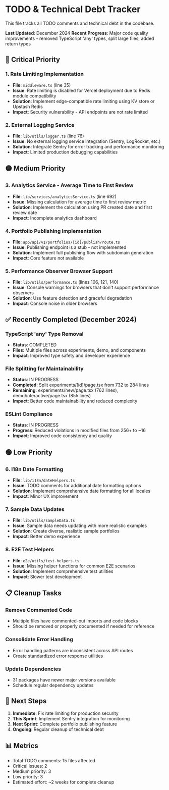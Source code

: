 # TODO & Technical Debt Tracker

This file tracks all TODO comments and technical debt in the codebase.

**Last Updated**: December 2024
**Recent Progress**: Major code quality improvements - removed TypeScript 'any' types, split large files, added return types

## 🔴 Critical Priority

### 1. Rate Limiting Implementation

- **File**: `middleware.ts` (line 35)
- **Issue**: Rate limiting is disabled for Vercel deployment due to Redis module compatibility
- **Solution**: Implement edge-compatible rate limiting using KV store or Upstash Redis
- **Impact**: Security vulnerability - API endpoints are not rate limited

### 2. External Logging Service

- **File**: `lib/utils/logger.ts` (line 76)
- **Issue**: No external logging service integration (Sentry, LogRocket, etc.)
- **Solution**: Integrate Sentry for error tracking and performance monitoring
- **Impact**: Limited production debugging capabilities

## 🟡 Medium Priority

### 3. Analytics Service - Average Time to First Review

- **File**: `lib/services/analyticsService.ts` (line 692)
- **Issue**: Missing calculation for average time to first review metric
- **Solution**: Implement the calculation using PR created date and first review date
- **Impact**: Incomplete analytics dashboard

### 4. Portfolio Publishing Implementation

- **File**: `app/api/v1/portfolios/[id]/publish/route.ts`
- **Issue**: Publishing endpoint is a stub - not implemented
- **Solution**: Implement full publishing flow with subdomain generation
- **Impact**: Core feature not available

### 5. Performance Observer Browser Support

- **File**: `lib/utils/performance.ts` (lines 106, 121, 140)
- **Issue**: Console warnings for browsers that don't support performance observers
- **Solution**: Use feature detection and graceful degradation
- **Impact**: Console noise in older browsers

## ✅ Recently Completed (December 2024)

### TypeScript 'any' Type Removal

- **Status**: COMPLETED
- **Files**: Multiple files across experiments, demo, and components
- **Impact**: Improved type safety and developer experience

### File Splitting for Maintainability

- **Status**: IN PROGRESS
- **Completed**: Split experiments/[id]/page.tsx from 732 to 284 lines
- **Remaining**: experiments/new/page.tsx (762 lines), demo/interactive/page.tsx (855 lines)
- **Impact**: Better code maintainability and reduced complexity

### ESLint Compliance

- **Status**: IN PROGRESS
- **Progress**: Reduced violations in modified files from 256+ to ~16
- **Impact**: Improved code consistency and quality

## 🟢 Low Priority

### 6. I18n Date Formatting

- **File**: `lib/i18n/dateHelpers.ts`
- **Issue**: TODO comments for additional date formatting options
- **Solution**: Implement comprehensive date formatting for all locales
- **Impact**: Minor UX improvement

### 7. Sample Data Updates

- **File**: `lib/utils/sampleData.ts`
- **Issue**: Sample data needs updating with more realistic examples
- **Solution**: Create diverse, realistic sample portfolios
- **Impact**: Better demo experience

### 8. E2E Test Helpers

- **File**: `e2e/utils/test-helpers.ts`
- **Issue**: Missing helper functions for common E2E scenarios
- **Solution**: Implement comprehensive test utilities
- **Impact**: Slower test development

## 📋 Cleanup Tasks

### Remove Commented Code

- Multiple files have commented-out imports and code blocks
- Should be removed or properly documented if needed for reference

### Consolidate Error Handling

- Error handling patterns are inconsistent across API routes
- Create standardized error response utilities

### Update Dependencies

- 31 packages have newer major versions available
- Schedule regular dependency updates

## 🎯 Next Steps

1. **Immediate**: Fix rate limiting for production security
2. **This Sprint**: Implement Sentry integration for monitoring
3. **Next Sprint**: Complete portfolio publishing feature
4. **Ongoing**: Regular cleanup of technical debt

## 📊 Metrics

- Total TODO comments: 15 files affected
- Critical issues: 2
- Medium priority: 3
- Low priority: 3
- Estimated effort: ~2 weeks for complete cleanup
